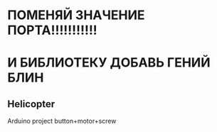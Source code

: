 # ПОМЕНЯЙ ЗНАЧЕНИЕ ПОРТА!!!!!!!!!!! 
# И БИБЛИОТЕКУ ДОБАВЬ ГЕНИЙ БЛИН
## Helicopter
Arduino project button+motor+screw
